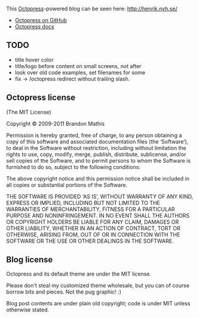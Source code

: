 This [Octopress](http://octopress.org)-powered blog can be seen here: <http://henrik.nyh.se/>

* [Octopress on GitHub](https://github.com/imathis/octopress)
* [Octopress docs](http://octopress.org/docs/)

## TODO

- title hover color
- title/logo before content on small screens, not after
- look over old code examples, set filenames for some
- fix -> /octopress redirect without trailing slash.


## Octopress license

(The MIT License)

Copyright © 2009-2011 Brandon Mathis

Permission is hereby granted, free of charge, to any person obtaining a copy of this software and associated documentation files (the ‘Software’), to deal in the Software without restriction, including without limitation the rights to use, copy, modify, merge, publish, distribute, sublicense, and/or sell copies of the Software, and to permit persons to whom the Software is furnished to do so, subject to the following conditions:

The above copyright notice and this permission notice shall be included in all copies or substantial portions of the Software.

THE SOFTWARE IS PROVIDED ‘AS IS’, WITHOUT WARRANTY OF ANY KIND, EXPRESS OR IMPLIED, INCLUDING BUT NOT LIMITED TO THE WARRANTIES OF MERCHANTABILITY, FITNESS FOR A PARTICULAR PURPOSE AND NONINFRINGEMENT. IN NO EVENT SHALL THE AUTHORS OR COPYRIGHT HOLDERS BE LIABLE FOR ANY CLAIM, DAMAGES OR OTHER LIABILITY, WHETHER IN AN ACTION OF CONTRACT, TORT OR OTHERWISE, ARISING FROM, OUT OF OR IN CONNECTION WITH THE SOFTWARE OR THE USE OR OTHER DEALINGS IN THE SOFTWARE.


## Blog license

Octopress and its default theme are under the MIT license.

Please don't steal my customized theme wholesale, but you can of course borrow bits and pieces. Not the pug graphic! :)

Blog post contents are under plain old copyright; code is under MIT unless otherwise stated.
